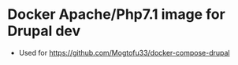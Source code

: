 # Docker Apache/Php7.1 image for Drupal dev

* Used for https://github.com/Mogtofu33/docker-compose-drupal
